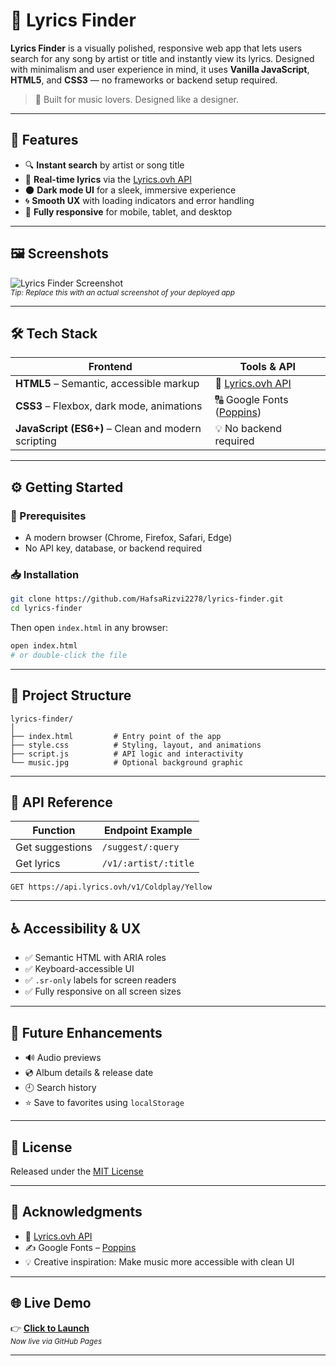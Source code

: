 # 🎵 Lyrics Finder

**Lyrics Finder** is a visually polished, responsive web app that lets users search for any song by artist or title and instantly view its lyrics. Designed with minimalism and user experience in mind, it uses **Vanilla JavaScript**, **HTML5**, and **CSS3** — no frameworks or backend setup required.

> 🎨 Built for music lovers. Designed like a designer.

---

## 🚀 Features

- 🔍 **Instant search** by artist or song title  
- 📜 **Real-time lyrics** via the [Lyrics.ovh API](https://lyrics.ovh)  
- 🌑 **Dark mode UI** for a sleek, immersive experience  
- 🌀 **Smooth UX** with loading indicators and error handling  
- 📱 **Fully responsive** for mobile, tablet, and desktop  

---

## 🖼️ Screenshots

![Lyrics Finder Screenshot](screenshot.png)  
<sub>*Tip: Replace this with an actual screenshot of your deployed app*</sub>

---

## 🛠️ Tech Stack

| Frontend | Tools & API |
|----------|-------------|
| **HTML5** – Semantic, accessible markup | 🎤 [Lyrics.ovh API](https://lyrics.ovh) |
| **CSS3** – Flexbox, dark mode, animations | 🔠 Google Fonts ([Poppins](https://fonts.google.com/specimen/Poppins)) |
| **JavaScript (ES6+)** – Clean and modern scripting | 💡 No backend required |

---

## ⚙️ Getting Started

### 🔧 Prerequisites
- A modern browser (Chrome, Firefox, Safari, Edge)
- No API key, database, or backend required

### 📥 Installation

```bash
git clone https://github.com/HafsaRizvi2278/lyrics-finder.git
cd lyrics-finder
```

Then open `index.html` in any browser:

```bash
open index.html
# or double-click the file
```

---

## 📁 Project Structure

```
lyrics-finder/
│
├── index.html         # Entry point of the app
├── style.css          # Styling, layout, and animations
├── script.js          # API logic and interactivity
└── music.jpg          # Optional background graphic
```

---

## 🔌 API Reference

| Function        | Endpoint Example                                   |
|----------------|-----------------------------------------------------|
| Get suggestions | `/suggest/:query`                                  |
| Get lyrics      | `/v1/:artist/:title`                               |

```http
GET https://api.lyrics.ovh/v1/Coldplay/Yellow
```

---

## ♿ Accessibility & UX

- ✅ Semantic HTML with ARIA roles
- ✅ Keyboard-accessible UI
- ✅ `.sr-only` labels for screen readers
- ✅ Fully responsive on all screen sizes

---

## 🌱 Future Enhancements

- 🔊 Audio previews
- 💿 Album details & release date
- 🕘 Search history
- ⭐ Save to favorites using `localStorage`

---

## 📄 License

Released under the [MIT License](LICENSE)

---

## 🙏 Acknowledgments

- 🎤 [Lyrics.ovh API](https://lyrics.ovh)
- ✍️ Google Fonts – [Poppins](https://fonts.google.com/specimen/Poppins)
- 💡 Creative inspiration: Make music more accessible with clean UI

---

## 🌐 Live Demo

👉 [**Click to Launch**](https://hafsarizvi2278.github.io/lyrics-finder)  
<sub>*Now live via GitHub Pages*</sub>

---
